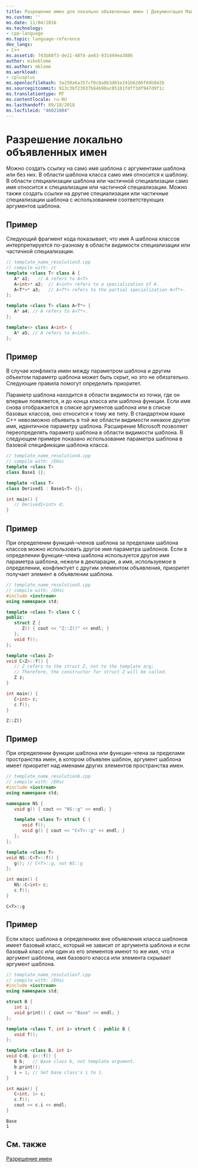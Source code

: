 ```yaml
---
title: Разрешение имен для локально объявленных имен | Документация Майкрософт
ms.custom: ''
ms.date: 11/04/2016
ms.technology:
- cpp-language
ms.topic: language-reference
dev_langs:
- C++
ms.assetid: 743b88f3-de11-48f4-ae83-931449ea3886
author: mikeblome
ms.author: mblome
ms.workload:
- cplusplus
ms.openlocfilehash: 3a250a6a357cf0c8a8b3d01e241b6286f69b842b
ms.sourcegitcommit: 913c3bf23937b64b90ac05181fdff3df947d9f1c
ms.translationtype: MT
ms.contentlocale: ru-RU
ms.lasthandoff: 09/18/2018
ms.locfileid: "46021004"
---
```

# <a name="name-resolution-for-locally-declared-names"></a>Разрешение локально объявленных имен

Можно создать ссылку на само имя шаблона с аргументами шаблона или без них. В области шаблона класса само имя относится к шаблону. В области специализации шаблона или частичной специализации само имя относится к специализации или частичной специализации. Можно также создать ссылки на другие специализации или частичные специализации шаблона с использованием соответствующих аргументов шаблона.

## <a name="example"></a>Пример

Следующий фрагмент кода показывает, что имя А шаблона классов интерпретируется по-разному в области видимости специализации или частичной специализации.

```cpp
// template_name_resolution3.cpp
// compile with: /c
template <class T> class A {
   A* a1;   // A refers to A<T>
   A<int>* a2;  // A<int> refers to a specialization of A.
   A<T*>* a3;   // A<T*> refers to the partial specialization A<T*>.
};

template <class T> class A<T*> {
   A* a4; // A refers to A<T*>.
};

template<> class A<int> {
   A* a5; // A refers to A<int>.
};
```

## <a name="example"></a>Пример

В случае конфликта имен между параметром шаблона и другим объектом параметр шаблона может быть скрыт, но это не обязательно. Следующие правила помогут определить приоритет.

Параметр шаблона находится в области видимости из точки, где он впервые появляется, и до конца класса или шаблона функции. Если имя снова отображается в списке аргументов шаблона или в списке базовых классов, оно относится к тому же типу. В стандартном языке C++ невозможно объявить в той же области видимости никакое другое имя, идентичное параметру шаблона. Расширение Microsoft позволяет переопределять параметр шаблона в области видимости шаблона. В следующем примере показано использование параметра шаблона в базовой спецификации шаблона класса.

```cpp
// template_name_resolution4.cpp
// compile with: /EHsc
template <class T>
class Base1 {};

template <class T>
class Derived1 : Base1<T> {};

int main() {
   // Derived1<int> d;
}
```

## <a name="example"></a>Пример

При определении функций-членов шаблона за пределами шаблона классов можно использовать другое имя параметра шаблонов. Если в определении функции-члена шаблона используется другое имя параметра шаблона, нежели в декларации, а имя, используемое в определении, конфликтует с другим элементом объявления, приоритет получает элемент в объявлении шаблона.

```cpp
// template_name_resolution5.cpp
// compile with: /EHsc
#include <iostream>
using namespace std;

template <class T> class C {
public:
   struct Z {
      Z() { cout << "Z::Z()" << endl; }
   };
   void f();
};

template <class Z>
void C<Z>::f() {
   // Z refers to the struct Z, not to the template arg;
   // Therefore, the constructor for struct Z will be called.
   Z z;
}

int main() {
   C<int> c;
   c.f();
}
```

```Output
Z::Z()
```

## <a name="example"></a>Пример

При определении функции шаблона или функции-члена за пределами пространства имен, в котором объявлен шаблон, аргумент шаблона имеет приоритет над именами других элементов пространства имен.

```cpp
// template_name_resolution6.cpp
// compile with: /EHsc
#include <iostream>
using namespace std;

namespace NS {
   void g() { cout << "NS::g" << endl; }

   template <class T> struct C {
      void f();
      void g() { cout << "C<T>::g" << endl; }
   };
};

template <class T>
void NS::C<T>::f() {
   g(); // C<T>::g, not NS::g
};

int main() {
   NS::C<int> c;
   c.f();
}
```

```Output
C<T>::g
```

## <a name="example"></a>Пример

Если класс шаблона в определениях вне объявления класса шаблонов имеет базовый класс, который не зависит от аргумента шаблона и если базовый класс или один из его элементов имеют то же имя, что и аргумент шаблона, имя базового класса или элемента скрывает аргумент шаблона.

```cpp
// template_name_resolution7.cpp
// compile with: /EHsc
#include <iostream>
using namespace std;

struct B {
   int i;
   void print() { cout << "Base" << endl; }
};

template <class T, int i> struct C : public B {
   void f();
};

template <class B, int i>
void C<B, i>::f() {
   B b;   // Base class b, not template argument.
   b.print();
   i = 1; // Set base class's i to 1.
}

int main() {
   C<int, 1> c;
   c.f();
   cout << c.i << endl;
}
```

```Output
Base
1
```

## <a name="see-also"></a>См. также

[Разрешение имен](../cpp/templates-and-name-resolution.md)